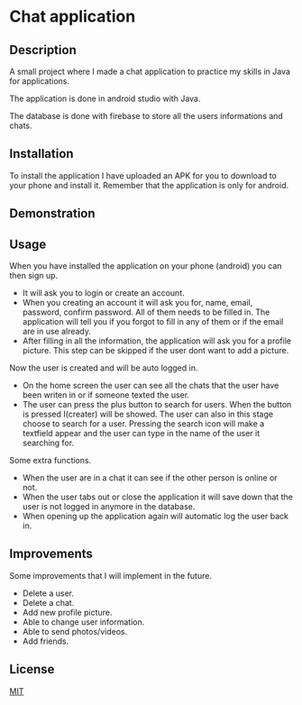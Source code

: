 # Chat application
## Description
A small project where I made a chat application to practice my skills in Java for applications.

The application is done in android studio with Java.

The database is done with firebase to store all the users informations and chats.

## Installation
To install the application I have uploaded an APK for you to download to your phone and install it.
Remember that the application is only for android.

## Demonstration

## Usage
When you have installed the application on your phone (android) you can then sign up.

- It will ask you to login or create an account.
- When you creating an account it will ask you for, name, email, password, confirm password. All of them needs to be filled in. The application will tell you if you forgot to fill in any of them or if the email are in use already.
- After filling in all the information, the application will ask you for a profile picture. This step can be skipped if the user dont want to add a picture.

Now the user is created and will be auto logged in.

- On the home screen the user can see all the chats that the user have been writen in or if someone texted the user.
- The user can press the plus button to search for users. When the button is pressed I(creater) will be showed.
The user can also in this stage choose to search for a user.
Pressing the search icon will make a textfield appear and the user can type in the name of the user it searching for.

Some extra functions.

- When the user are in a chat it can see if the other person is online or not.
- When the user tabs out or close the application it will save down that the user is not logged in anymore in the database.
- When opening up the application again will automatic log the user back in.

## Improvements
Some improvements that I will implement in the future.

- Delete a user.
- Delete a chat.
- Add new profile picture.
- Able to change user information.
- Able to send photos/videos.
- Add friends.

## License
[MIT](https://choosealicense.com/licenses/mit/)
